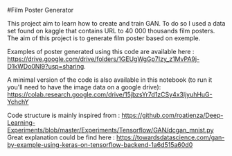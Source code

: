 #Film Poster Generator

This project aim to learn how to create and train GAN. To do so I used a data set found on kaggle that contains URL to 40 000 thousands film posters. The aim of this project is to generate film poster based on exemple.

Examples of poster generated using this code are available here : https://drive.google.com/drive/folders/1GEUgWgGp7Izy_z1MvPA9j-D1kWDo0Nl9?usp=sharing.

A minimal version of the code is also available in this notebook (to run it you'll need to have the image data on a google drive):  https://colab.research.google.com/drive/15jbzsYr7d1zCSy4x3ljyuhHuG-YchchY




Code structure is mainly inspired from : https://github.com/roatienza/Deep-Learning-Experiments/blob/master/Experiments/Tensorflow/GAN/dcgan_mnist.py
Great explanation could be find here : https://towardsdatascience.com/gan-by-example-using-keras-on-tensorflow-backend-1a6d515a60d0
